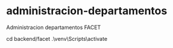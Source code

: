 # administracion-departamentos
 Administracion departamentos FACET

cd backend/facet
 .\venv\Scripts\activate

